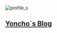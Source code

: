 ![profile_s](https://user-images.githubusercontent.com/44021629/104838159-756cce80-58fc-11eb-9fc7-4d0d7eaa223c.jpg)
 
## [Yoncho`s Blog](https://yoncho.github.io/)

